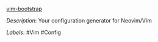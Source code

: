 [vim-bootstrap](https://vim-bootstrap.com/)

*Description*: Your configuration generator for Neovim/Vim

*Labels*: #Vim #Config
